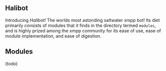Halibot
-------

Introducing *Halibot!* The worlds most astonding saltwater xmpp bot! Its diet primarily consists
of modules that it finds in the directory termed `modules`, and is highly prized among the xmpp
community for its ease of use, ease of module implementation, and ease of digestion.

Modules
-------

(todo)
